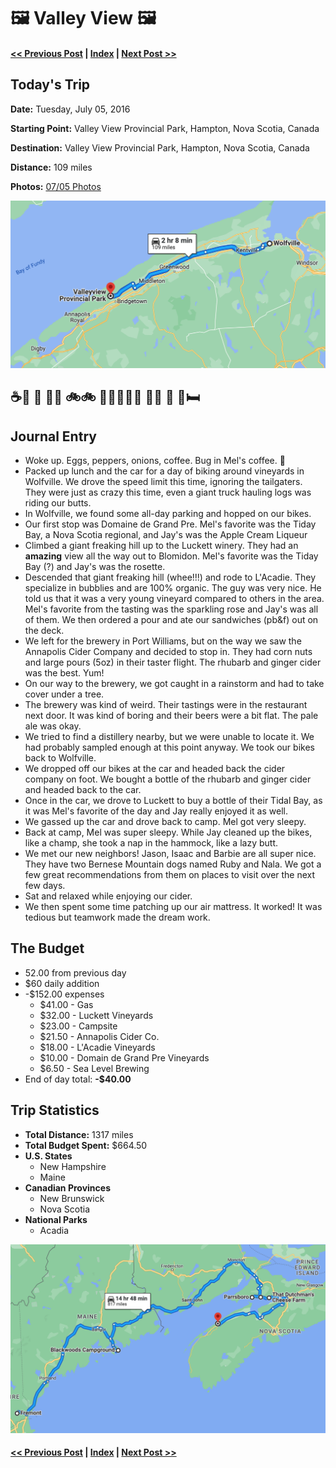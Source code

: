 # 🖼 Valley View 🖼

#### [<< Previous Post](07-04.md) | [Index](../README.md) | [Next Post >>](07-06.md)

## Today's Trip

**Date:** Tuesday, July 05, 2016

**Starting Point:** Valley View Provincial Park, Hampton, Nova Scotia, Canada

**Destination:** Valley View Provincial Park, Hampton, Nova Scotia, Canada

**Distance:** 109 miles

**Photos:** [07/05 Photos](https://jay-d.me/2016RT-07-05)

![map from Valley View](maps/07-05.png "day map")

##  ☕️🐛 🚙 🐺🌆 🚲🚲 🍷🍷🍷🍎🍺 🐶🐶 🍎 💨🛏

## Journal Entry

* Woke up. Eggs, peppers, onions, coffee. Bug in Mel's coffee. 🤢
* Packed up lunch and the car for a day of biking around vineyards in Wolfville. We drove the speed limit this time, ignoring the tailgaters. They were just as crazy this time, even a giant truck hauling logs was riding our butts.
* In Wolfville, we found some all-day parking and hopped on our bikes.
* Our first stop was Domaine de Grand Pre. Mel's favorite was the Tiday Bay, a Nova Scotia regional, and Jay's was the Apple Cream Liqueur
* Climbed a giant freaking hill up to the Luckett winery. They had an **amazing** view all the way out to Blomidon. Mel's favorite was the Tiday Bay (?) and Jay's was the rosette.
* Descended that giant freaking hill (whee!!!) and rode to L'Acadie. They specialize in bubblies and are 100% organic. The guy was very nice. He told us that it was a very young vineyard compared to others in the area. Mel's favorite from the tasting was the sparkling rose and Jay's was all of them. We then ordered a pour and ate our sandwiches (pb&f) out on the deck.
* We left for the brewery in Port Williams, but on the way we saw the Annapolis Cider Company and decided to stop in. They had corn nuts and large pours (5oz) in their taster flight. The rhubarb and ginger cider was the best. Yum!
* On our way to the brewery, we got caught in a rainstorm and had to take cover under a tree.
* The brewery was kind of weird. Their tastings were in the restaurant next door. It was kind of boring and their beers were a bit flat. The pale ale was okay.
* We tried to find a distillery nearby, but we were unable to locate it. We had probably sampled enough at this point anyway. We took our bikes back to Wolfville.
* We dropped off our bikes at the car and headed back the cider company on foot. We bought a bottle of the rhubarb and ginger cider and headed back to the car.
* Once in the car, we drove to Luckett to buy a bottle of their Tidal Bay, as it was Mel's favorite of the day and Jay really enjoyed it as well.
* We gassed up the car and drove back to camp. Mel got very sleepy.
* Back at camp, Mel was super sleepy. While Jay cleaned up the bikes, like a champ, she took a nap in the hammock, like a lazy butt.
* We met our new neighbors! Jason, Isaac and Barbie are all super nice. They have two Bernese Mountain dogs named Ruby and Nala. We got a few great recommendations from them on places to visit over the next few days.
* Sat and relaxed while enjoying our cider.
* We then spent some time patching up our air mattress. It worked! It was tedious but teamwork made the dream work.

## The Budget

* 52.00 from previous day
* $60 daily addition
* -$152.00 expenses
  * $41.00 - Gas
  * $32.00 - Luckett Vineyards
  * $23.00 - Campsite
  * $21.50 - Annapolis Cider Co.
  * $18.00 - L'Acadie Vineyards
  * $10.00 - Domain de Grand Pre Vineyards
  * $6.50 - Sea Level Brewing
* End of day total: **-$40.00**

## Trip Statistics

* **Total Distance:** 1317 miles
* **Total Budget Spent:** $664.50 
* **U.S. States**
  * New Hampshire
  * Maine
* **Canadian Provinces**
  * New Brunswick
  * Nova Scotia
* **National Parks**
  * Acadia

![total trip from Fremont to Valley View](maps/totals/07-05-total.png "total trip map")

#### [<< Previous Post](07-04.md) | [Index](../README.md) | [Next Post >>](07-06.md)
